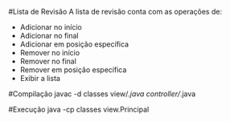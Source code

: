 #Lista de Revisão
A lista de revisão conta com as operações de:
* Adicionar no início
* Adicionar no final
* Adicionar em posição específica
* Remover no início
* Remover no final
* Remover em posição específica
* Exibir a lista

#Compilação
javac -d classes view/*.java controller/*.java

#Execução
java -cp classes view.Principal
